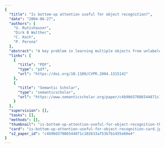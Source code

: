 ```yaml
---
{
  "title": "Is bottom-up attention useful for object recognition?",
  "date": "2004-06-27",
  "authors": [
    "U. Rutishauser",
    "Dirk B Walther",
    "C. Koch",
    "P. Perona"
  ],
  "abstract": "A key problem in learning multiple objects from unlabeled images is that it is a priori impossible to tell which part of the image corresponds to each individual object, and which part is irrelevant clutter which is not associated to the objects. We investigate empirically to what extent pure bottom-up attention can extract useful information about the location, size and shape of objects from images and demonstrate how this information can be utilized to enable unsupervised learning of objects from unlabeled images. Our experiments demonstrate that the proposed approach to using bottom-up attention is indeed useful for a variety of applications.",
  "links": [
    {
      "title": "PDF",
      "type": "pdf",
      "url": "https://doi.org/10.1109/CVPR.2004.1315142"
    },
    {
      "title": "Semantic Scholar",
      "type": "semanticscholar",
      "url": "https://www.semanticscholar.org/paper/c4b90d37086544871c102633af53b7b1455e60e4"
    }
  ],
  "supervision": [],
  "tasks": [],
  "methods": [],
  "thumbnail": "is-bottom-up-attention-useful-for-object-recognition-thumb.jpg",
  "card": "is-bottom-up-attention-useful-for-object-recognition-card.jpg",
  "s2_paper_id": "c4b90d37086544871c102633af53b7b1455e60e4"
}
---
```


